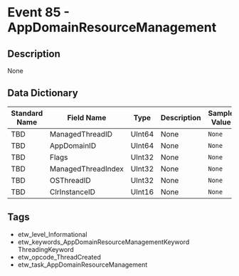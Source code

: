 # Event 85 - AppDomainResourceManagement

## Description
None

## Data Dictionary
|Standard Name|Field Name|Type|Description|Sample Value|
|---|---|---|---|---|
|TBD|ManagedThreadID|UInt64|None|`None`|
|TBD|AppDomainID|UInt64|None|`None`|
|TBD|Flags|UInt32|None|`None`|
|TBD|ManagedThreadIndex|UInt32|None|`None`|
|TBD|OSThreadID|UInt32|None|`None`|
|TBD|ClrInstanceID|UInt16|None|`None`|

## Tags
* etw_level_Informational
* etw_keywords_AppDomainResourceManagementKeyword ThreadingKeyword
* etw_opcode_ThreadCreated
* etw_task_AppDomainResourceManagement